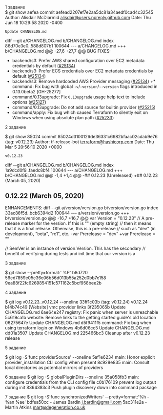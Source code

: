 1 задание 	 
$ git show aefea
commit aefead2207ef7e2aa5dc81a34aedf0cad4c32545
Author: Alisdair McDiarmid <alisdair@users.noreply.github.com>
Date:   Thu Jun 18 10:29:58 2020 -0400

    Update CHANGELOG.md

diff --git a/CHANGELOG.md b/CHANGELOG.md
index 86d70e3e0..588d807b1 100644
--- a/CHANGELOG.md
+++ b/CHANGELOG.md
@@ -27,6 +27,7 @@ BUG FIXES:
 * backend/s3: Prefer AWS shared configuration over EC2 metadata credentials by default ([#25134](https://github.com/hashicorp/terraform/issues/25134))
 * backend/s3: Prefer ECS credentials over EC2 metadata credentials by default ([#25134](https://github.com/hashicorp/terraform/issues/25134))
 * backend/s3: Remove hardcoded AWS Provider messaging ([#25134](https://github.com/hashicorp/terraform/issues/25134))
+* command: Fix bug with global `-v`/`-version`/`--version` flags introduced in 0.13.0beta2 [GH-25277]
 * command/0.13upgrade: Fix `0.13upgrade` usage help text to include options ([#25127](https://github.com/hashicorp/terraform/issues/25127))
 * command/0.13upgrade: Do not add source for builtin provider ([#25215](https://github.com/hashicorp/terraform/issues/25215))
 * command/apply: Fix bug which caused Terraform to silently exit on Windows when using absolute plan path ([#25233](https://github.com/hashicorp/terraform/issues/25233))

2 задание 

$ git show 85024
commit 85024d3100126de36331c6982bfaac02cdab9e76 (tag: v0.12.23)
Author: tf-release-bot <terraform@hashicorp.com>
Date:   Thu Mar 5 20:56:10 2020 +0000

    v0.12.23

diff --git a/CHANGELOG.md b/CHANGELOG.md
index 1a9dcd0f9..faedc8bf4 100644
--- a/CHANGELOG.md
+++ b/CHANGELOG.md
@@ -1,4 +1,4 @@
-## 0.12.23 (Unreleased)
+## 0.12.23 (March 05, 2020)
 ## 0.12.22 (March 05, 2020)

 ENHANCEMENTS:
diff --git a/version/version.go b/version/version.go
index 33ac86f5d..bcb6394d2 100644
--- a/version/version.go
+++ b/version/version.go
@@ -16,7 +16,7 @@ var Version = "0.12.23"
 // A pre-release marker for the version. If this is "" (empty string)
 // then it means that it is a final release. Otherwise, this is a pre-release
 // such as "dev" (in development), "beta", "rc1", etc.
-var Prerelease = "dev"
+var Prerelease = ""

 // SemVer is an instance of version.Version. This has the secondary
 // benefit of verifying during tests and init time that our version is a

3 задание

$ git show --pretty=format:' %P' b8d720
 56cd7859e05c36c06b56d013b55a252d0bb7e158 9ea88f22fc6269854151c571162c5bcf958bee2b

4 задание

$ git log  v0.12.23..v0.12.24  --oneline
33ff1c03b (tag: v0.12.24) v0.12.24
b14b74c49 [Website] vmc provider links
3f235065b Update CHANGELOG.md
6ae64e247 registry: Fix panic when server is unreachable
5c619ca1b website: Remove links to the getting started guide's old location
06275647e Update CHANGELOG.md
d5f9411f5 command: Fix bug when using terraform login on Windows
4b6d06cc5 Update CHANGELOG.md
dd01a3507 Update CHANGELOG.md
225466bc3 Cleanup after v0.12.23 release

5 задание

$ git log -S'func providerSource' --oneline
5af1e6234 main: Honor explicit provider_installation CLI config when present
8c928e835 main: Consult local directories as potential mirrors of providers

6 задание
$ git log -S globalPluginDirs --oneline
35a058fb3 main: configure credentials from the CLI config file
c0b176109 prevent log output during init
8364383c3 Push plugin discovery down into command package

7 задание
$ git log -S'func synchronizedWriters' --pretty=format:'%h - %an %ae'
bdfea50cc - James Bardin j.bardin@gmail.com
5ac311e2a - Martin Atkins mart@degeneration.co.uk

